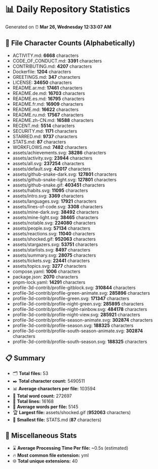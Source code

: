 # 📊 Daily Repository Statistics
Generated on ⏰ **Mar 26, Wednesday 12:33:07 AM**

## 📂 File Character Counts (Alphabetically)
- ACTIVITY.md: **6668** characters
- CODE_OF_CONDUCT.md: **3391** characters
- CONTRIBUTING.md: **4207** characters
- Dockerfile: **1204** characters
- GREETINGS.md: **347** characters
- LICENSE: **34650** characters
- README.ar.md: **17461** characters
- README.de.md: **16703** characters
- README.es.md: **16795** characters
- README.fr.md: **16909** characters
- README.md: **16622** characters
- README.ru.md: **17567** characters
- README.zh-CN.md: **16588** characters
- RECENT.md: **5514** characters
- SECURITY.md: **1171** characters
- STARRED.md: **9737** characters
- STATS.md: **87** characters
- WORKFLOWS.md: **7482** characters
- assets/achievements.svg: **38286** characters
- assets/activity.svg: **23944** characters
- assets/all.svg: **237254** characters
- assets/default.svg: **42017** characters
- assets/github-snake-dark.svg: **127801** characters
- assets/github-snake-light.svg: **127801** characters
- assets/github-snake.gif: **403451** characters
- assets/habits.svg: **11095** characters
- assets/intro.svg: **3369** characters
- assets/languages.svg: **17921** characters
- assets/lines-of-code.svg: **3308** characters
- assets/mine-dark.svg: **38492** characters
- assets/mine-light.svg: **38465** characters
- assets/notable.svg: **224080** characters
- assets/people.svg: **57134** characters
- assets/reactions.svg: **11040** characters
- assets/shocked.gif: **952063** characters
- assets/stargazers.svg: **53751** characters
- assets/starlists.svg: **8497** characters
- assets/summary.svg: **28075** characters
- assets/tickets.svg: **22441** characters
- assets/topics.svg: **3277** characters
- compose.yaml: **1006** characters
- package.json: **2070** characters
- pnpm-lock.yaml: **14291** characters
- profile-3d-contrib/profile-gitblock.svg: **310844** characters
- profile-3d-contrib/profile-green-animate.svg: **285896** characters
- profile-3d-contrib/profile-green.svg: **171347** characters
- profile-3d-contrib/profile-night-green.svg: **285895** characters
- profile-3d-contrib/profile-night-rainbow.svg: **484178** characters
- profile-3d-contrib/profile-night-view.svg: **285921** characters
- profile-3d-contrib/profile-season-animate.svg: **302874** characters
- profile-3d-contrib/profile-season.svg: **188325** characters
- profile-3d-contrib/profile-south-season-animate.svg: **302874** characters
- profile-3d-contrib/profile-south-season.svg: **188325** characters

## 📋 Summary
- 🗂️ **Total files:** 53
- ✒️ **Total character count:** 5490511
- 📊 **Average characters per file:** 103594
- 📝 **Total word count:** 272697
- 🧾 **Total lines:** 16168
- 📐 **Average words per file:** 5145
- 🏆 **Largest file:** assets/shocked.gif (**952063** characters)
- 🥉 **Smallest file:** STATS.md (**87** characters)

## 🌟 Miscellaneous Stats
- ⌛ **Average Processing Time Per file:** ~0.5s (estimated)
- 🔥 **Most common file extension:** yml
- 🌐 **Total unique extensions:** 40
